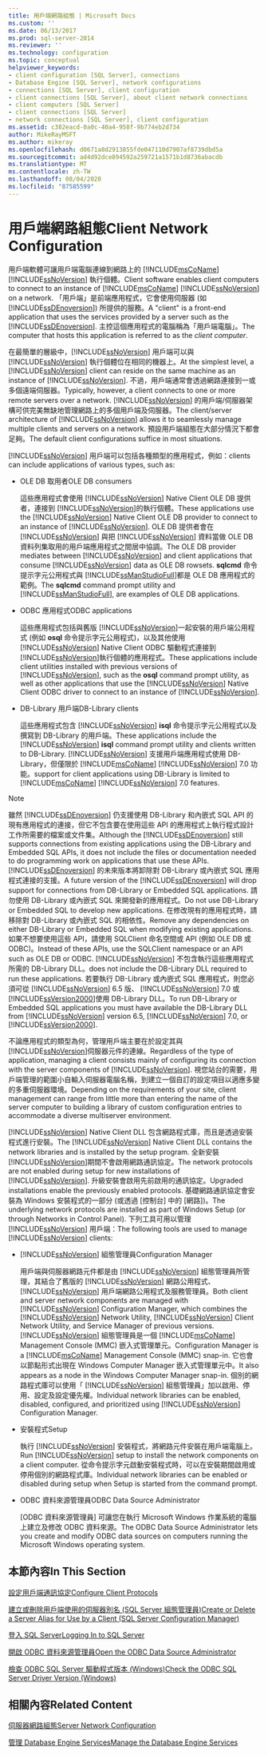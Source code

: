 ```yaml
---
title: 用戶端網路組態 | Microsoft Docs
ms.custom: ''
ms.date: 06/13/2017
ms.prod: sql-server-2014
ms.reviewer: ''
ms.technology: configuration
ms.topic: conceptual
helpviewer_keywords:
- client configuration [SQL Server], connections
- Database Engine [SQL Server], network configurations
- connections [SQL Server], client configuration
- client connections [SQL Server], about client network connections
- client computers [SQL Server]
- client connections [SQL Server]
- network connections [SQL Server], client configuration
ms.assetid: c382eacd-0a0c-40a4-958f-9b774eb2d734
author: MikeRayMSFT
ms.author: mikeray
ms.openlocfilehash: d0671a8d2913855fde047110d7907af8739dbd5a
ms.sourcegitcommit: ad4d92dce894592a259721a1571b1d8736abacdb
ms.translationtype: MT
ms.contentlocale: zh-TW
ms.lasthandoff: 08/04/2020
ms.locfileid: "87585599"
---
```

# <a name="client-network-configuration"></a><span data-ttu-id="2c2f6-102">用戶端網路組態</span><span class="sxs-lookup"><span data-stu-id="2c2f6-102">Client Network Configuration</span></span>
  <span data-ttu-id="2c2f6-103">用戶端軟體可讓用戶端電腦連線到網路上的 [!INCLUDE[msCoName](../../includes/msconame-md.md)] [!INCLUDE[ssNoVersion](../../includes/ssnoversion-md.md)] 執行個體。</span><span class="sxs-lookup"><span data-stu-id="2c2f6-103">Client software enables client computers to connect to an instance of [!INCLUDE[msCoName](../../includes/msconame-md.md)] [!INCLUDE[ssNoVersion](../../includes/ssnoversion-md.md)] on a network.</span></span> <span data-ttu-id="2c2f6-104">「用戶端」是前端應用程式，它會使用伺服器 (如 [!INCLUDE[ssDEnoversion](../../includes/ssdenoversion-md.md)]) 所提供的服務。</span><span class="sxs-lookup"><span data-stu-id="2c2f6-104">A "client" is a front-end application that uses the services provided by a server such as the [!INCLUDE[ssDEnoversion](../../includes/ssdenoversion-md.md)].</span></span> <span data-ttu-id="2c2f6-105">主控這個應用程式的電腦稱為「用戶端電腦」。</span><span class="sxs-lookup"><span data-stu-id="2c2f6-105">The computer that hosts this application is referred to as the *client computer*.</span></span>  
  
 <span data-ttu-id="2c2f6-106">在最簡單的層級中，[!INCLUDE[ssNoVersion](../../includes/ssnoversion-md.md)] 用戶端可以與 [!INCLUDE[ssNoVersion](../../includes/ssnoversion-md.md)] 執行個體位在相同的機器上。</span><span class="sxs-lookup"><span data-stu-id="2c2f6-106">At the simplest level, a [!INCLUDE[ssNoVersion](../../includes/ssnoversion-md.md)] client can reside on the same machine as an instance of [!INCLUDE[ssNoVersion](../../includes/ssnoversion-md.md)].</span></span> <span data-ttu-id="2c2f6-107">不過，用戶端通常會透過網路連接到一或多個遠端伺服器。</span><span class="sxs-lookup"><span data-stu-id="2c2f6-107">Typically, however, a client connects to one or more remote servers over a network.</span></span> <span data-ttu-id="2c2f6-108">[!INCLUDE[ssNoVersion](../../includes/ssnoversion-md.md)] 的用戶端/伺服器架構可供完美無缺地管理網路上的多個用戶端及伺服器。</span><span class="sxs-lookup"><span data-stu-id="2c2f6-108">The client/server architecture of [!INCLUDE[ssNoVersion](../../includes/ssnoversion-md.md)] allows it to seamlessly manage multiple clients and servers on a network.</span></span> <span data-ttu-id="2c2f6-109">預設用戶端組態在大部分情況下都會足夠。</span><span class="sxs-lookup"><span data-stu-id="2c2f6-109">The default client configurations suffice in most situations.</span></span>  
  
 [!INCLUDE[ssNoVersion](../../includes/ssnoversion-md.md)] <span data-ttu-id="2c2f6-110">用戶端可以包括各種類型的應用程式，例如：</span><span class="sxs-lookup"><span data-stu-id="2c2f6-110">clients can include applications of various types, such as:</span></span>  
  
-   <span data-ttu-id="2c2f6-111">OLE DB 取用者</span><span class="sxs-lookup"><span data-stu-id="2c2f6-111">OLE DB consumers</span></span>  
  
     <span data-ttu-id="2c2f6-112">這些應用程式會使用 [!INCLUDE[ssNoVersion](../../includes/ssnoversion-md.md)] Native Client OLE DB 提供者，連接到 [!INCLUDE[ssNoVersion](../../includes/ssnoversion-md.md)]的執行個體。</span><span class="sxs-lookup"><span data-stu-id="2c2f6-112">These applications use the [!INCLUDE[ssNoVersion](../../includes/ssnoversion-md.md)] Native Client OLE DB provider to connect to an instance of [!INCLUDE[ssNoVersion](../../includes/ssnoversion-md.md)].</span></span> <span data-ttu-id="2c2f6-113">OLE DB 提供者會在 [!INCLUDE[ssNoVersion](../../includes/ssnoversion-md.md)] 與把 [!INCLUDE[ssNoVersion](../../includes/ssnoversion-md.md)] 資料當做 OLE DB 資料列集取用的用戶端應用程式之間居中協調。</span><span class="sxs-lookup"><span data-stu-id="2c2f6-113">The OLE DB provider mediates between [!INCLUDE[ssNoVersion](../../includes/ssnoversion-md.md)] and client applications that consume [!INCLUDE[ssNoVersion](../../includes/ssnoversion-md.md)] data as OLE DB rowsets.</span></span> <span data-ttu-id="2c2f6-114">**sqlcmd** 命令提示字元公用程式與 [!INCLUDE[ssManStudioFull](../../includes/ssmanstudiofull-md.md)]都是 OLE DB 應用程式的範例。</span><span class="sxs-lookup"><span data-stu-id="2c2f6-114">The **sqlcmd** command prompt utility and [!INCLUDE[ssManStudioFull](../../includes/ssmanstudiofull-md.md)], are examples of OLE DB applications.</span></span>  
  
-   <span data-ttu-id="2c2f6-115">ODBC 應用程式</span><span class="sxs-lookup"><span data-stu-id="2c2f6-115">ODBC applications</span></span>  
  
     <span data-ttu-id="2c2f6-116">這些應用程式包括與舊版 [!INCLUDE[ssNoVersion](../../includes/ssnoversion-md.md)]一起安裝的用戶端公用程式 (例如 **osql** 命令提示字元公用程式)，以及其他使用 [!INCLUDE[ssNoVersion](../../includes/ssnoversion-md.md)] Native Client ODBC 驅動程式連接到 [!INCLUDE[ssNoVersion](../../includes/ssnoversion-md.md)]執行個體的應用程式。</span><span class="sxs-lookup"><span data-stu-id="2c2f6-116">These applications include client utilities installed with previous versions of [!INCLUDE[ssNoVersion](../../includes/ssnoversion-md.md)], such as the **osql** command prompt utility, as well as other applications that use the [!INCLUDE[ssNoVersion](../../includes/ssnoversion-md.md)] Native Client ODBC driver to connect to an instance of [!INCLUDE[ssNoVersion](../../includes/ssnoversion-md.md)].</span></span>  
  
-   <span data-ttu-id="2c2f6-117">DB-Library 用戶端</span><span class="sxs-lookup"><span data-stu-id="2c2f6-117">DB-Library clients</span></span>  
  
     <span data-ttu-id="2c2f6-118">這些應用程式包含 [!INCLUDE[ssNoVersion](../../includes/ssnoversion-md.md)] **isql** 命令提示字元公用程式以及撰寫到 DB-Library 的用戶端。</span><span class="sxs-lookup"><span data-stu-id="2c2f6-118">These applications include the [!INCLUDE[ssNoVersion](../../includes/ssnoversion-md.md)] **isql** command prompt utility and clients written to DB-Library.</span></span> [!INCLUDE[ssNoVersion](../../includes/ssnoversion-md.md)] <span data-ttu-id="2c2f6-119">支援用戶端應用程式使用 DB-Library，但僅限於 [!INCLUDE[msCoName](../../includes/msconame-md.md)] [!INCLUDE[ssNoVersion](../../includes/ssnoversion-md.md)] 7.0 功能。</span><span class="sxs-lookup"><span data-stu-id="2c2f6-119">support for client applications using DB-Library is limited to [!INCLUDE[msCoName](../../includes/msconame-md.md)] [!INCLUDE[ssNoVersion](../../includes/ssnoversion-md.md)] 7.0 features.</span></span>  
  
> [!NOTE]  
>  <span data-ttu-id="2c2f6-120">雖然 [!INCLUDE[ssDEnoversion](../../includes/ssdenoversion-md.md)] 仍支援使用 DB-Library 和內嵌式 SQL API 的現有應用程式的連接，但它不包含要在使用這些 API 的應用程式上執行程式設計工作所需要的檔案或文件集。</span><span class="sxs-lookup"><span data-stu-id="2c2f6-120">Although the [!INCLUDE[ssDEnoversion](../../includes/ssdenoversion-md.md)] still supports connections from existing applications using the DB-Library and Embedded SQL APIs, it does not include the files or documentation needed to do programming work on applications that use these APIs.</span></span> <span data-ttu-id="2c2f6-121">[!INCLUDE[ssDEnoversion](../../includes/ssdenoversion-md.md)] 的未來版本將卸除對 DB-Library 或內嵌式 SQL 應用程式連接的支援。</span><span class="sxs-lookup"><span data-stu-id="2c2f6-121">A future version of the [!INCLUDE[ssDEnoversion](../../includes/ssdenoversion-md.md)] will drop support for connections from DB-Library or Embedded SQL applications.</span></span> <span data-ttu-id="2c2f6-122">請勿使用 DB-Library 或內嵌式 SQL 來開發新的應用程式。</span><span class="sxs-lookup"><span data-stu-id="2c2f6-122">Do not use DB-Library or Embedded SQL to develop new applications.</span></span> <span data-ttu-id="2c2f6-123">在修改現有的應用程式時，請移除對 DB-Library 或內嵌式 SQL 的相依性。</span><span class="sxs-lookup"><span data-stu-id="2c2f6-123">Remove any dependencies on either DB-Library or Embedded SQL when modifying existing applications.</span></span> <span data-ttu-id="2c2f6-124">如果不想要使用這些 API，請使用 SQLClient 命名空間或 API (例如 OLE DB 或 ODBC)。</span><span class="sxs-lookup"><span data-stu-id="2c2f6-124">Instead of these APIs, use the SQLClient namespace or an API such as OLE DB or ODBC.</span></span> [!INCLUDE[ssNoVersion](../../includes/ssnoversion-md.md)] <span data-ttu-id="2c2f6-125">不包含執行這些應用程式所需的 DB-Library DLL。</span><span class="sxs-lookup"><span data-stu-id="2c2f6-125">does not include the DB-Library DLL required to run these applications.</span></span> <span data-ttu-id="2c2f6-126">若要執行 DB-Library 或內嵌式 SQL 應用程式，則您必須可從 [!INCLUDE[ssNoVersion](../../includes/ssnoversion-md.md)] 6.5 版、 [!INCLUDE[ssNoVersion](../../includes/ssnoversion-md.md)] 7.0 或 [!INCLUDE[ssVersion2000](../../includes/ssversion2000-md.md)]使用 DB-Library DLL。</span><span class="sxs-lookup"><span data-stu-id="2c2f6-126">To run DB-Library or Embedded SQL applications you must have available the DB-Library DLL from [!INCLUDE[ssNoVersion](../../includes/ssnoversion-md.md)] version 6.5, [!INCLUDE[ssNoVersion](../../includes/ssnoversion-md.md)] 7.0, or [!INCLUDE[ssVersion2000](../../includes/ssversion2000-md.md)].</span></span>  
  
 <span data-ttu-id="2c2f6-127">不論應用程式的類型為何，管理用戶端主要在於設定其與 [!INCLUDE[ssNoVersion](../../includes/ssnoversion-md.md)]伺服器元件的連線。</span><span class="sxs-lookup"><span data-stu-id="2c2f6-127">Regardless of the type of application, managing a client consists mainly of configuring its connection with the server components of [!INCLUDE[ssNoVersion](../../includes/ssnoversion-md.md)].</span></span> <span data-ttu-id="2c2f6-128">視您站台的需要，用戶端管理的範圍小自輸入伺服器電腦名稱，到建立一個自訂的設定項目以適應多變的多重伺服器環境。</span><span class="sxs-lookup"><span data-stu-id="2c2f6-128">Depending on the requirements of your site, client management can range from little more than entering the name of the server computer to building a library of custom configuration entries to accommodate a diverse multiserver environment.</span></span>  
  
 <span data-ttu-id="2c2f6-129">[!INCLUDE[ssNoVersion](../../includes/ssnoversion-md.md)] Native Client DLL 包含網路程式庫，而且是透過安裝程式進行安裝。</span><span class="sxs-lookup"><span data-stu-id="2c2f6-129">The [!INCLUDE[ssNoVersion](../../includes/ssnoversion-md.md)] Native Client DLL contains the network libraries and is installed by the setup program.</span></span> <span data-ttu-id="2c2f6-130">全新安裝 [!INCLUDE[ssNoVersion](../../includes/ssnoversion-md.md)]期間不會啟用網路通訊協定。</span><span class="sxs-lookup"><span data-stu-id="2c2f6-130">The network protocols are not enabled during setup for new installations of [!INCLUDE[ssNoVersion](../../includes/ssnoversion-md.md)].</span></span> <span data-ttu-id="2c2f6-131">升級安裝會啟用先前啟用的通訊協定。</span><span class="sxs-lookup"><span data-stu-id="2c2f6-131">Upgraded installations enable the previously enabled protocols.</span></span> <span data-ttu-id="2c2f6-132">基礎網路通訊協定會安裝為 Windows 安裝程式的一部分 (或透過 [控制台] 中的 [網路])。</span><span class="sxs-lookup"><span data-stu-id="2c2f6-132">The underlying network protocols are installed as part of Windows Setup (or through Networks in Control Panel).</span></span> <span data-ttu-id="2c2f6-133">下列工具可用以管理 [!INCLUDE[ssNoVersion](../../includes/ssnoversion-md.md)] 用戶端：</span><span class="sxs-lookup"><span data-stu-id="2c2f6-133">The following tools are used to manage [!INCLUDE[ssNoVersion](../../includes/ssnoversion-md.md)] clients:</span></span>  
  
-   [!INCLUDE[ssNoVersion](../../includes/ssnoversion-md.md)] <span data-ttu-id="2c2f6-134">組態管理員</span><span class="sxs-lookup"><span data-stu-id="2c2f6-134">Configuration Manager</span></span>  
  
     <span data-ttu-id="2c2f6-135">用戶端與伺服器網路元件都是由 [!INCLUDE[ssNoVersion](../../includes/ssnoversion-md.md)] 組態管理員所管理，其結合了舊版的 [!INCLUDE[ssNoVersion](../../includes/ssnoversion-md.md)] 網路公用程式、 [!INCLUDE[ssNoVersion](../../includes/ssnoversion-md.md)] 用戶端網路公用程式及服務管理員。</span><span class="sxs-lookup"><span data-stu-id="2c2f6-135">Both client and server network components are managed with [!INCLUDE[ssNoVersion](../../includes/ssnoversion-md.md)] Configuration Manager, which combines the [!INCLUDE[ssNoVersion](../../includes/ssnoversion-md.md)] Network Utility, [!INCLUDE[ssNoVersion](../../includes/ssnoversion-md.md)] Client Network Utility, and Service Manager of previous versions.</span></span> [!INCLUDE[ssNoVersion](../../includes/ssnoversion-md.md)] <span data-ttu-id="2c2f6-136">組態管理員是一個 [!INCLUDE[msCoName](../../includes/msconame-md.md)] Management Console (MMC) 嵌入式管理單元。</span><span class="sxs-lookup"><span data-stu-id="2c2f6-136">Configuration Manager is a [!INCLUDE[msCoName](../../includes/msconame-md.md)] Management Console (MMC) snap-in.</span></span> <span data-ttu-id="2c2f6-137">它也會以節點形式出現在 Windows Computer Manager 嵌入式管理單元中。</span><span class="sxs-lookup"><span data-stu-id="2c2f6-137">It also appears as a node in the Windows Computer Manager snap-in.</span></span> <span data-ttu-id="2c2f6-138">個別的網路程式庫可以使用「 [!INCLUDE[ssNoVersion](../../includes/ssnoversion-md.md)] 組態管理員」加以啟用、停用、設定及設定優先權。</span><span class="sxs-lookup"><span data-stu-id="2c2f6-138">Individual network libraries can be enabled, disabled, configured, and prioritized using [!INCLUDE[ssNoVersion](../../includes/ssnoversion-md.md)] Configuration Manager.</span></span>  
  
-   <span data-ttu-id="2c2f6-139">安裝程式</span><span class="sxs-lookup"><span data-stu-id="2c2f6-139">Setup</span></span>  
  
     <span data-ttu-id="2c2f6-140">執行 [!INCLUDE[ssNoVersion](../../includes/ssnoversion-md.md)] 安裝程式，將網路元件安裝在用戶端電腦上。</span><span class="sxs-lookup"><span data-stu-id="2c2f6-140">Run [!INCLUDE[ssNoVersion](../../includes/ssnoversion-md.md)] setup to install the network components on a client computer.</span></span> <span data-ttu-id="2c2f6-141">從命令提示字元啟動安裝程式時，可以在安裝期間啟用或停用個別的網路程式庫。</span><span class="sxs-lookup"><span data-stu-id="2c2f6-141">Individual network libraries can be enabled or disabled during setup when Setup is started from the command prompt.</span></span>  
  
-   <span data-ttu-id="2c2f6-142">ODBC 資料來源管理員</span><span class="sxs-lookup"><span data-stu-id="2c2f6-142">ODBC Data Source Administrator</span></span>  
  
     <span data-ttu-id="2c2f6-143">[ODBC 資料來源管理員] 可讓您在執行 Microsoft Windows 作業系統的電腦上建立及修改 ODBC 資料來源。</span><span class="sxs-lookup"><span data-stu-id="2c2f6-143">The ODBC Data Source Administrator lets you create and modify ODBC data sources on computers running the Microsoft Windows operating system.</span></span>  
  
## <a name="in-this-section"></a><span data-ttu-id="2c2f6-144">本節內容</span><span class="sxs-lookup"><span data-stu-id="2c2f6-144">In This Section</span></span>  
 [<span data-ttu-id="2c2f6-145">設定用戶端通訊協定</span><span class="sxs-lookup"><span data-stu-id="2c2f6-145">Configure Client Protocols</span></span>](configure-client-protocols.md)  
  
 [<span data-ttu-id="2c2f6-146">建立或刪除用戶端使用的伺服器別名 &#40;SQL Server 組態管理員&#41;</span><span class="sxs-lookup"><span data-stu-id="2c2f6-146">Create or Delete a Server Alias for Use by a Client &#40;SQL Server Configuration Manager&#41;</span></span>](create-or-delete-a-server-alias-for-use-by-a-client.md)  
  
 [<span data-ttu-id="2c2f6-147">登入 SQL Server</span><span class="sxs-lookup"><span data-stu-id="2c2f6-147">Logging In to SQL Server</span></span>](logging-in-to-sql-server.md)  
  
 [<span data-ttu-id="2c2f6-148">開啟 ODBC 資料來源管理員</span><span class="sxs-lookup"><span data-stu-id="2c2f6-148">Open the ODBC Data Source Administrator</span></span>](open-the-odbc-data-source-administrator.md)  
  
 [<span data-ttu-id="2c2f6-149">檢查 ODBC SQL Server 驅動程式版本 &#40;Windows&#41;</span><span class="sxs-lookup"><span data-stu-id="2c2f6-149">Check the ODBC SQL Server Driver Version &#40;Windows&#41;</span></span>](check-the-odbc-sql-server-driver-version-windows.md)  
  
## <a name="related-content"></a><span data-ttu-id="2c2f6-150">相關內容</span><span class="sxs-lookup"><span data-stu-id="2c2f6-150">Related Content</span></span>  
 [<span data-ttu-id="2c2f6-151">伺服器網路組態</span><span class="sxs-lookup"><span data-stu-id="2c2f6-151">Server Network Configuration</span></span>](server-network-configuration.md)  
  
 [<span data-ttu-id="2c2f6-152">管理 Database Engine Services</span><span class="sxs-lookup"><span data-stu-id="2c2f6-152">Manage the Database Engine Services</span></span>](manage-the-database-engine-services.md)  
  
  
